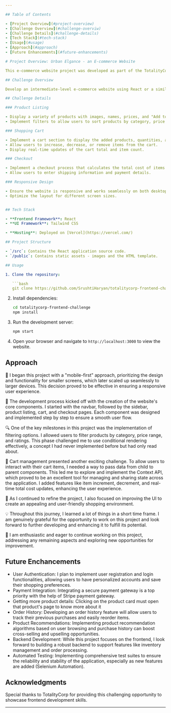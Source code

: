 ```yaml
---

## Table of Contents

- [Project Overview](#project-overview)
- [Challenge Overview](#challenge-overviw)
- [Challenge Details](#challenge-details)
- [Tech Stack](#tech-stack)
- [Usage](#usage)
- [Approach](#approach)
- [Future Enhancements](#future-enhancements)

# Project Overview: Urban Elgance - an E-commerce Website 

This e-commerce website project was developed as part of the TotalityCorp Frontend Challenge. It is an intermediate-level e-commerce site **Urban Elegance** built using [React](https://reactjs.org/) and [Tailwind CSS](https://tailwindcss.com/).

## Challenge Overview

Develop an intermediate-level e-commerce website using React or a similar frontend framework/library. The website replicates a shopping site with essential features, including product listing, cart management, and checkout. This challenge combines coding, UI design, logical thinking, user interaction, and critical problem-solving.

## Challenge Details

### Product Listing

- Display a variety of products with images, names, prices, and "Add to Cart" buttons.
- Implement filters to allow users to sort products by category, price range, or ratings.

### Shopping Cart

- Implement a cart section to display the added products, quantities, and total cost.
- Allow users to increase, decrease, or remove items from the cart.
- Display real-time updates of the cart total and item count.

### Checkout

- Implement a checkout process that calculates the total cost of items in the cart.
- Allow users to enter shipping information and payment details.

### Responsive Design

- Ensure the website is responsive and works seamlessly on both desktop and mobile devices.
- Optimize the layout for different screen sizes.


## Tech Stack

- **Frontend Framework**: React
- **UI Framework**: Tailwind CSS

- **Hosting**: Deployed on [Vercel](https://vercel.com/)

## Project Structure

- `/src`: Contains the React application source code.
- `/public`: Contains static assets - images and the HTML template.

## Usage

1. Clone the repository:

   ```bash
   git clone https://github.com/SrushtiHaryan/totalitycorp-frontend-challenge.git
   ```

2. Install dependencies:

   ```bash
   cd totalitycorp-frontend-challenge
   npm install
   ```

3. Run the development server:

   ```bash
   npm start
   ```

4. Open your browser and navigate to `http://localhost:3000` to view the website.

## Approach
📱 I began this project with a "mobile-first" approach, prioritizing the design and functionality for smaller screens, 
which later scaled up seamlessly to larger devices. This decision proved to be effective in ensuring a responsive user experience.

🚀 The development process kicked off with the creation of the website's core components. 
I started with the navbar, followed by the sidebar, product listing, cart, and checkout pages. 
Each component was designed and implemented step by step to ensure a smooth user flow.

🔍 One of the key milestones in this project was the implementation of filtering options. 
I allowed users to filter products by category, price range, and ratings. 
This phase challenged me to use conditional rendering effectively, a concept I had never implemented before but had only read about.

🛒 Cart management presented another exciting challenge. To allow users to interact with their cart items, 
I needed a way to pass data from child to parent components. This led me to explore and implement the Context API, 
which proved to be an excellent tool for managing and sharing state across the application. 
I added features like item increment, decrement, and real-time total cost updates, enhancing the user experience.

🎨 As I continued to refine the project, I also focused on improving the UI to create an appealing and user-friendly shopping environment.

💡 Throughout this journey, I learned a lot of things in a short time frame. 
I am genuinely grateful for the opportunity to work on this project and look forward to 
further developing and enhancing it to fulfill its potential.

🚀 I am enthusiastic and eager to continue working on this project, addressing any remaining aspects 
and exploring new opportunities for improvement.

## Future Enchancements

- User Authentication: I plan to implement user registration and login functionalities, allowing users to have personalized accounts and save their shopping preferences.
- Payment Integration: Integrating a secure payment gateway is a top priority with the help of Stripe payment gateway.
- Getting more product details: Clicking on the product card must open that product's page to know more about it
- Order History: Developing an order history feature will allow users to track their previous purchases and easily reorder items.
- Product Recommendations: Implementing product recommendation algorithms based on user browsing and purchase history can boost cross-selling and upselling opportunities.
- Backend Development: While this project focuses on the frontend, I look forward to building a robust backend to support features like inventory management and order processing.
- Automated Testing: Implementing comprehensive test suites to ensure the reliability and stability of the application, especially as new features are added (Selenium Automation).

## Acknowledgments

Special thanks to TotalityCorp for providing this challenging opportunity to showcase frontend development skills.

---
```


